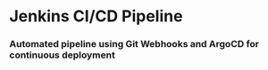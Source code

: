 <h1>Jenkins CI/CD Pipeline</h1>
<h3>Automated pipeline using Git Webhooks and ArgoCD for continuous deployment</h3>
